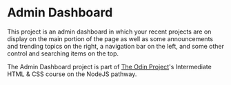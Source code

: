 # Admin Dashboard

This project is an admin dashboard in which your recent projects are on display on the main portion of the page as well as some announcements and trending topics on the right, a navigation bar on the left, and some other control and searching items on the top.

The Admin Dashboard project is part of [The Odin Project](https://www.theodinproject.com/lessons/node-path-intermediate-html-and-css-admin-dashboard)'s Intermediate HTML & CSS course on the NodeJS pathway.

